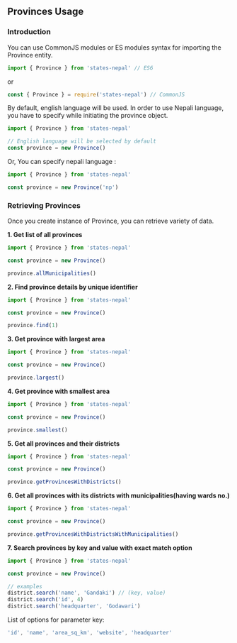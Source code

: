 ## Provinces Usage

### Introduction

You can use CommonJS modules or ES modules syntax for importing the Province entity.

```js
import { Province } from 'states-nepal' // ES6
```

or

```js
const { Province } = require('states-nepal') // CommonJS
```

By default, english language will be used. In order to use Nepali language, you have to specify while initiating the province object.

```js
import { Province } from 'states-nepal'

// English language will be selected by default
const province = new Province()
```

Or, You can specify nepali language :

```js
import { Province } from 'states-nepal'

const province = new Province('np')
```

### Retrieving Provinces

Once you create instance of Province, you can retrieve variety of data.

**1. Get list of all provinces**

```js
import { Province } from 'states-nepal'

const province = new Province()

province.allMunicipalities()
```

**2. Find province details by unique identifier**

```js
import { Province } from 'states-nepal'

const province = new Province()

province.find(1)
```

**3. Get province with largest area**

```js
import { Province } from 'states-nepal'

const province = new Province()

province.largest()
```

**4. Get province with smallest area**

```js
import { Province } from 'states-nepal'

const province = new Province()

province.smallest()
```

**5. Get all provinces and their districts**

```js
import { Province } from 'states-nepal'

const province = new Province()

province.getProvincesWithDistricts()
```

**6. Get all provinces with its districts with municipalities(having wards no.)**

```js
import { Province } from 'states-nepal'

const province = new Province()

province.getProvincesWithDistrictsWithMunicipalities()
```

**7. Search provinces by key and value with exact match option**

```js
import { Province } from 'states-nepal'

const province = new Province()

// examples
district.search('name', 'Gandaki') // (key, value)
district.search('id', 4)
district.search('headquarter', 'Godawari')
```

List of options for parameter key:

```js
'id', 'name', 'area_sq_km', 'website', 'headquarter'
```
